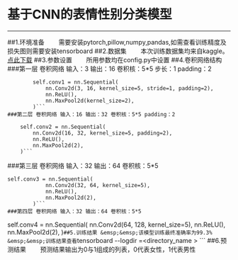 # 基于CNN的表情性别分类模型
---
##1.环境准备
&emsp;&emsp;需要安装pytorch,pillow,numpy,pandas,如需查看训练精度及损失图则需要安装tensorboard
##2.数据集
&emsp;&emsp;本次训练数据集均来自kaggle。[点此下载](https://www.kaggle.com/competitions/bitmoji-faces-gender-recognition/data)
##3.参数设置
&emsp;&emsp;所用参数均在config.py中设置
##4.卷积网络结构
###第一层 卷积网络 输入：3 输出：16 卷积核：5*5 步长：1 padding：2
```
        self.conv1 = nn.Sequential(
            nn.Conv2d(3, 16, kernel_size=5, stride=1, padding=2),
            nn.ReLU(),
            nn.MaxPool2d(kernel_size=2),
        )```
###第二层 卷积网络 输入：16 输出：32 卷积核：5*5 padding：2
```
        self.conv2 = nn.Sequential(
            nn.Conv2d(16, 32, kernel_size=5, padding=2),
            nn.ReLU(),
            nn.MaxPool2d(2),
        )```
###第三层 卷积网络 输入：32 输出：64 卷积核：5*5
```  
self.conv3 = nn.Sequential(
            nn.Conv2d(32, 64, kernel_size=5),
            nn.ReLU(),
            nn.MaxPool2d(2),
        )```
###第四层 卷积网络 输入：32 输出：64 卷积核：5*5
```
self.conv4 = nn.Sequential(
            nn.Conv2d(64, 128, kernel_size=5),
            nn.ReLU(),
            nn.MaxPool2d(2),
        )```
##5.训练结果
&emsp;&emsp;该模型训练最终准确率为99.3%
&emsp;&emsp;训练结果查看
```tensorboard --logdir =<directory_name > ```
##6.预测结果
&emsp;&emsp;预测结果输出为0与1组成的列表，0代表女性，1代表男性
